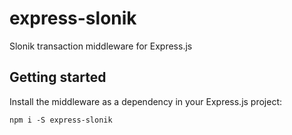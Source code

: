 # express-slonik

Slonik transaction middleware for Express.js

## Getting started

Install the middleware as a dependency in your Express.js project:

```shell
npm i -S express-slonik
```
